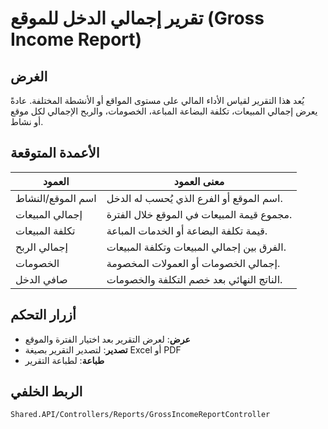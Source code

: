 # تقرير إجمالي الدخل للموقع (Gross Income Report)

## الغرض
يُعد هذا التقرير لقياس الأداء المالي على مستوى المواقع أو الأنشطة المختلفة. عادةً يعرض إجمالي المبيعات، تكلفة البضاعة المباعة، الخصومات، والربح الإجمالي لكل موقع أو نشاط.

## الأعمدة المتوقعة

| العمود | معنى العمود |
|--------|-------------|
| اسم الموقع/النشاط | اسم الموقع أو الفرع الذي يُحسب له الدخل. |
| إجمالي المبيعات | مجموع قيمة المبيعات في الموقع خلال الفترة. |
| تكلفة المبيعات | قيمة تكلفة البضاعة أو الخدمات المباعة. |
| إجمالي الربح | الفرق بين إجمالي المبيعات وتكلفة المبيعات. |
| الخصومات | إجمالي الخصومات أو العمولات المخصومة. |
| صافي الدخل | الناتج النهائي بعد خصم التكلفة والخصومات. |

## أزرار التحكم
- **عرض**: لعرض التقرير بعد اختيار الفترة والموقع
- **تصدير**: لتصدير التقرير بصيغة Excel أو PDF
- **طباعة**: لطباعة التقرير

## الربط الخلفي
`Shared.API/Controllers/Reports/GrossIncomeReportController`

